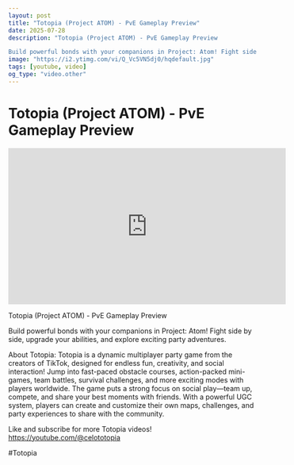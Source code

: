 ```yaml
---
layout: post
title: "Totopia (Project ATOM) - PvE Gameplay Preview"
date: 2025-07-28
description: "Totopia (Project ATOM) - PvE Gameplay Preview

Build powerful bonds with your companions in Project: Atom! Fight side by side, upgrade your abilities, a..."
image: "https://i2.ytimg.com/vi/Q_Vc5VN5dj0/hqdefault.jpg"
tags: [youtube, video]
og_type: "video.other"
---
```


<script type="application/ld+json">
{
  "@context": "http://schema.org",
  "@type": "VideoObject",
  "name": "Totopia (Project ATOM) - PvE Gameplay Preview",
  "description": "Totopia (Project ATOM) - PvE Gameplay Preview\n\nBuild powerful bonds with your companions in Project: Atom! Fight side by side, upgrade your abilities, and explore exciting party adventures.\n\nAbout Totopia: Totopia is a dynamic multiplayer party game from the creators of TikTok, designed for endless fun, creativity, and social interaction! Jump into fast-paced obstacle courses, action-packed mini-games, team battles, survival challenges, and more exciting modes with players worldwide. The game puts a strong focus on social play\u2014team up, compete, and share your best moments with friends. With a powerful UGC system, players can create and customize their own maps, challenges, and party experiences to share with the community.\n\nLike and subscribe for more Totopia videos! https://youtube.com/@celototopia\n\n#Totopia",
  "thumbnailUrl": "https://i2.ytimg.com/vi/Q_Vc5VN5dj0/hqdefault.jpg",
  "uploadDate": "2025-07-28T22:57:06",
  "embedUrl": "https://www.youtube.com/embed/Q_Vc5VN5dj0",
  "publisher": {
    "@type": "Person",
    "name": "Celo Zaga"
  },
  "mainEntityOfPage": {
    "@type": "WebPage",
    "@id": "https://celozaga.github.io/2025/07/28/totopia-(project-atom)---pve-gameplay-preview-Q_Vc5VN5dj0.html"
  },
  "duration": "PT0M0S"
}
</script>

<script type="application/ld+json">
{
  "@context": "http://schema.org",
  "@type": "BlogPosting",
  "headline": "Totopia (Project ATOM) - PvE Gameplay Preview",
  "image": "https://i2.ytimg.com/vi/Q_Vc5VN5dj0/hqdefault.jpg",
  "publisher": {
    "@type": "Person",
    "name": "Celo Zaga"
  },
  "url": "https://celozaga.github.io/2025/07/28/totopia-(project-atom)---pve-gameplay-preview-Q_Vc5VN5dj0.html",
  "datePublished": "2025-07-28T22:57:06",
  "dateCreated": "2025-07-28T22:57:06",
  "dateModified": "2025-07-28T22:57:06",
  "description": "Totopia (Project ATOM) - PvE Gameplay Preview\n\nBuild powerful bonds with your companions in Project: Atom! Fight side by side, upgrade your abilities, a...",
  "author": {
    "@type": "Person",
    "name": "Celo Zaga"
  },
  "mainEntityOfPage": {
    "@type": "WebPage",
    "@id": "https://celozaga.github.io/2025/07/28/totopia-(project-atom)---pve-gameplay-preview-Q_Vc5VN5dj0.html"
  }
}
</script>

<h1 class="youtube-post-title">Totopia (Project ATOM) - PvE Gameplay Preview</h1>

<iframe width="560" height="315" src="https://www.youtube.com/embed/Q_Vc5VN5dj0" class="youtube-post-embed" frameborder="0" allowfullscreen></iframe>

<p class="youtube-post-description">Totopia (Project ATOM) - PvE Gameplay Preview

Build powerful bonds with your companions in Project: Atom! Fight side by side, upgrade your abilities, and explore exciting party adventures.

About Totopia: Totopia is a dynamic multiplayer party game from the creators of TikTok, designed for endless fun, creativity, and social interaction! Jump into fast-paced obstacle courses, action-packed mini-games, team battles, survival challenges, and more exciting modes with players worldwide. The game puts a strong focus on social play—team up, compete, and share your best moments with friends. With a powerful UGC system, players can create and customize their own maps, challenges, and party experiences to share with the community.

Like and subscribe for more Totopia videos! https://youtube.com/@celototopia

#Totopia</p>
